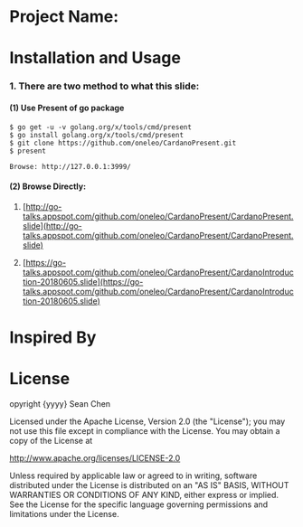 Project Name: 
==============

Installation and Usage
=============

### 1. There are two method to what this slide:

#### (1) Use Present of go package
    $ go get -u -v golang.org/x/tools/cmd/present
    $ go install golang.org/x/tools/cmd/present
    $ git clone https://github.com/oneleo/CardanoPresent.git
    $ present

    Browse: http://127.0.0.1:3999/

#### (2) Browse Directly:

1. [http://go-talks.appspot.com/github.com/oneleo/CardanoPresent/CardanoPresent.slide](http://go-talks.appspot.com/github.com/oneleo/CardanoPresent/CardanoPresent.slide)

2. [https://go-talks.appspot.com/github.com/oneleo/CardanoPresent/CardanoIntroduction-20180605.slide](https://go-talks.appspot.com/github.com/oneleo/CardanoPresent/CardanoIntroduction-20180605.slide)

Inspired By
=============

License
=============

opyright {yyyy} Sean Chen

Licensed under the Apache License, Version 2.0 (the "License");
you may not use this file except in compliance with the License.
You may obtain a copy of the License at

http://www.apache.org/licenses/LICENSE-2.0

Unless required by applicable law or agreed to in writing, software
distributed under the License is distributed on an "AS IS" BASIS,
WITHOUT WARRANTIES OR CONDITIONS OF ANY KIND, either express or implied.
See the License for the specific language governing permissions and
limitations under the License.